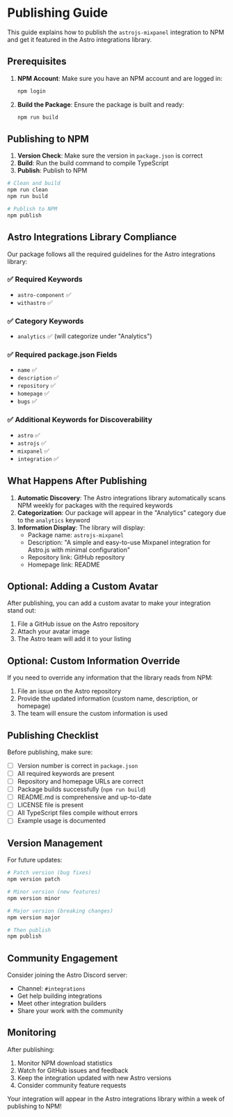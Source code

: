 # Publishing Guide

This guide explains how to publish the `astrojs-mixpanel` integration to NPM and get it featured in the Astro integrations library.

## Prerequisites

1. **NPM Account**: Make sure you have an NPM account and are logged in:

   ```bash
   npm login
   ```

2. **Build the Package**: Ensure the package is built and ready:

   ```bash
   npm run build
   ```

## Publishing to NPM

1. **Version Check**: Make sure the version in `package.json` is correct
2. **Build**: Run the build command to compile TypeScript
3. **Publish**: Publish to NPM

```bash
# Clean and build
npm run clean
npm run build

# Publish to NPM
npm publish
```

## Astro Integrations Library Compliance

Our package follows all the required guidelines for the Astro integrations library:

### ✅ Required Keywords

- `astro-component` ✅
- `withastro` ✅

### ✅ Category Keywords

- `analytics` ✅ (will categorize under "Analytics")

### ✅ Required package.json Fields

- `name` ✅
- `description` ✅
- `repository` ✅
- `homepage` ✅
- `bugs` ✅

### ✅ Additional Keywords for Discoverability

- `astro` ✅
- `astrojs` ✅
- `mixpanel` ✅
- `integration` ✅

## What Happens After Publishing

1. **Automatic Discovery**: The Astro integrations library automatically scans NPM weekly for packages with the required keywords
2. **Categorization**: Our package will appear in the "Analytics" category due to the `analytics` keyword
3. **Information Display**: The library will display:
   - Package name: `astrojs-mixpanel`
   - Description: "A simple and easy-to-use Mixpanel integration for Astro.js with minimal configuration"
   - Repository link: GitHub repository
   - Homepage link: README

## Optional: Adding a Custom Avatar

After publishing, you can add a custom avatar to make your integration stand out:

1. File a GitHub issue on the Astro repository
2. Attach your avatar image
3. The Astro team will add it to your listing

## Optional: Custom Information Override

If you need to override any information that the library reads from NPM:

1. File an issue on the Astro repository
2. Provide the updated information (custom name, description, or homepage)
3. The team will ensure the custom information is used

## Publishing Checklist

Before publishing, make sure:

- [ ] Version number is correct in `package.json`
- [ ] All required keywords are present
- [ ] Repository and homepage URLs are correct
- [ ] Package builds successfully (`npm run build`)
- [ ] README.md is comprehensive and up-to-date
- [ ] LICENSE file is present
- [ ] All TypeScript files compile without errors
- [ ] Example usage is documented

## Version Management

For future updates:

```bash
# Patch version (bug fixes)
npm version patch

# Minor version (new features)
npm version minor

# Major version (breaking changes)
npm version major

# Then publish
npm publish
```

## Community Engagement

Consider joining the Astro Discord server:

- Channel: `#integrations`
- Get help building integrations
- Meet other integration builders
- Share your work with the community

## Monitoring

After publishing:

1. Monitor NPM download statistics
2. Watch for GitHub issues and feedback
3. Keep the integration updated with new Astro versions
4. Consider community feature requests

Your integration will appear in the Astro integrations library within a week of publishing to NPM!
